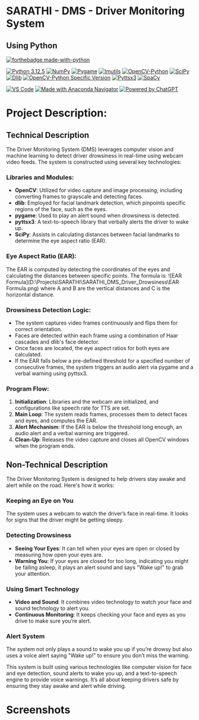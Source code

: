 # SARATHI - DMS - Driver Monitoring System 
## Using Python

[![forthebadge made-with-python](http://ForTheBadge.com/images/badges/made-with-python.svg)](https://www.python.org/)                 

[![Python 3.12.5](https://img.shields.io/badge/python-3.12.5-blue.svg)](https://www.python.org/downloads/release/python-3125/) 
[![NumPy](https://img.shields.io/badge/numpy-1.26.1-blue)](https://pypi.org/project/numpy/)
[![Pygame](https://img.shields.io/badge/pygame-2.5.2-blue)](https://pypi.org/project/pygame/)
[![Imutils](https://img.shields.io/badge/imutils-0.5.1-blue)](https://pypi.org/project/imutils/)
[![OpenCV-Python](https://img.shields.io/badge/opencv--python-latest-blue)](https://pypi.org/project/opencv-python/)
[![SciPy](https://img.shields.io/badge/scipy-1.11.3-blue)](https://pypi.org/project/scipy/)
[![Dlib](https://img.shields.io/badge/dlib-19.24.2-blue)](https://pypi.org/project/dlib/)
[![OpenCV-Python Specific Version](https://img.shields.io/badge/opencv--python-4.8.1.78-blue)](https://pypi.org/project/opencv-python/4.8.1.78/)
[![Pyttsx3](https://img.shields.io/badge/pyttsx3-2.90-blue)](https://pypi.org/project/pyttsx3/)
[![SpaCy](https://img.shields.io/badge/spacy-3.7.2-blue)](https://pypi.org/project/spacy/)

[![VS Code](https://img.shields.io/badge/Made%20with-VS%20Code-0078d7.svg?logo=visual-studio-code&logoColor=white)](https://code.visualstudio.com/)
[![Made with Anaconda Navigator](https://img.shields.io/badge/Made%20with-Anaconda%20Navigator-green.svg)](https://docs.anaconda.com/anaconda/navigator/)
[![Powered by ChatGPT](https://img.shields.io/badge/Powered_by-ChatGPT-00A884.svg)](https://openai.com/chatgpt)


# Project Description:

## Technical Description

The Driver Monitoring System (DMS) leverages computer vision and machine learning to detect driver drowsiness in real-time using webcam video feeds. The system is constructed using several key technologies:

### Libraries and Modules:
- **OpenCV**: Utilized for video capture and image processing, including converting frames to grayscale and detecting faces.
- **dlib**: Employed for facial landmark detection, which pinpoints specific regions of the face, such as the eyes.
- **pygame**: Used to play an alert sound when drowsiness is detected.
- **pyttsx3**: A text-to-speech library that verbally alerts the driver to wake up.
- **SciPy**: Assists in calculating distances between facial landmarks to determine the eye aspect ratio (EAR).

### Eye Aspect Ratio (EAR):
The EAR is computed by detecting the coordinates of the eyes and calculating the distances between specific points. The formula is:
![EAR Formula](D:\Projects\SARATHI\SARATHI_DMS_Driver_Drowsiness\EAR Formula.png)
where A and B are the vertical distances and C is the horizontal distance.

### Drowsiness Detection Logic:
- The system captures video frames continuously and flips them for correct orientation.
- Faces are detected within each frame using a combination of Haar cascades and dlib's face detector.
- Once faces are located, the eye aspect ratios for both eyes are calculated.
- If the EAR falls below a pre-defined threshold for a specified number of consecutive frames, the system triggers an audio alert via pygame and a verbal warning using pyttsx3.

### Program Flow:
1. **Initialization**: Libraries and the webcam are initialized, and configurations like speech rate for TTS are set.
2. **Main Loop**: The system reads frames, processes them to detect faces and eyes, and computes the EAR.
3. **Alert Mechanism**: If the EAR is below the threshold long enough, an audio alert and a verbal warning are triggered.
4. **Clean-Up**: Releases the video capture and closes all OpenCV windows when the program ends.

## Non-Technical Description

The Driver Monitoring System is designed to help drivers stay awake and alert while on the road. Here's how it works:

### Keeping an Eye on You
The system uses a webcam to watch the driver’s face in real-time. It looks for signs that the driver might be getting sleepy.

### Detecting Drowsiness
- **Seeing Your Eyes**: It can tell when your eyes are open or closed by measuring how open your eyes are.
- **Warning You**: If your eyes are closed for too long, indicating you might be falling asleep, it plays an alert sound and says "Wake up!" to grab your attention.

### Using Smart Technology
- **Video and Sound**: It combines video technology to watch your face and sound technology to alert you.
- **Continuous Monitoring**: It keeps checking your face and eyes as you drive to make sure you’re alert.

### Alert System
The system not only plays a sound to wake you up if you’re drowsy but also uses a voice alert saying "Wake up!" to ensure you don’t miss the warning.

This system is built using various technologies like computer vision for face and eye detection, sound alerts to wake you up, and a text-to-speech engine to provide voice warnings. It’s all about keeping drivers safe by ensuring they stay awake and alert while driving.

# Screenshots


